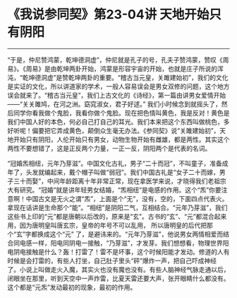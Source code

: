 # 《我说参同契》第23-04讲 天地开始只有阴阳

------

“于是，仲尼赞鸿蒙，乾坤德洞虚”，仲尼就是孔子的号，孔夫子赞鸿蒙，赞叹《周易》。《周易》是由乾坤两卦开始，鸿蒙是形容宇宙的开始，也就是庄子所说的浑沌，“乾坤德洞虚”是赞乾坤两卦的重要。“稽古当元皇，关雎建始初”，我们的文化是实证的文化，所以讲道家的学术，一般人容易误会是男女双修的问题，这个地方误会就来了。“稽古当元皇”，我们上古文化的《诗经》，第一篇由讲男女爱情开始——“关关雎鸠，在河之洲。窈窕淑女，君子好逑。” 我们小时候念到就摇头了，然后同学你看我做个鬼脸，我看你做个鬼脸。现在把色情叫黄色，我是反对！黄色是我们中国人好的本色，何必自己打自己的耳光。我们本来把这个东西叫做桃色，多好听呢！偏要把它弄成黄色，颠倒众生毫无办法。《参同契》说“关雎建始初”，天地开始只有阴阳，人伦开始只有男女，动物生物开始有雌雄，都是两性。其实这个两性不要想错了，这是正反两个力量，一正一反，阴阳两个是代表的名词。

“冠婚炁相纽，元年乃芽滋”。中国文化古礼，男子“二十而冠”，不叫童子，准备成年了，头发就编起来，戴个帽子叫做“弱冠”。我们中国古礼是“女子二十而嫁，男子三十而娶”，中间年龄距离十年非常正常，现在拿医学来说，才晓得我们老祖宗大有研究。“冠婚”就是讲年轻男女结婚，“炁相纽”是电感的作用。这个“炁”你要注意啊！中国古文是无火之谓“炁”，上面是个“无”，没有，空的，下面四点代表火。拿现在话讲是生命那个“能”。“相纽”是阴阳二气，互相结合。“元年乃芽滋”，我们这些书上印的“元”都是唐朝以后改的，原来是“玄”。古书的“玄”、“元”都混合起来用，因为唐明皇叫唐玄宗，皇帝的年号不可以乱用， 所以唐明皇的后代把那个“玄”字都换成这个“元” 了，是避讳来的。“元年乃芽滋”，他说男女两情相爱而结合同电感一样，阳电同阴电一接触，“乃芽滋”，才发芽。我们想想看，物理世界阳电阴电接触是什么？轰！打雷了！雷不是坏事，这个时候阳能才发动。修道的人有时候是会打雷的，有些人打坐，自己肚子里头“砰”爆炸一声，把自己吓成神经 了。小说上叫做走火入魔，其实火也没有魔也没有。有些人脑神经气脉走通以后，闭眼坐在那里，听到天空中一声炸雷，比夏天雷还要大声，张开眼睛什么都没有。这个都是“元炁”发动最初的现象，最初的作用。